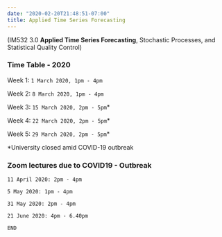 ```yaml
---
date: "2020-02-20T21:48:51-07:00"
title: Applied Time Series Forecasting 
---
```


(IM532 3.0 **Applied Time Series Forecasting**, Stochastic Processes, and Statistical Quality Control)


### Time Table - 2020 

Week 1: `1 March 2020, 1pm - 4pm`

Week 2: `8 March 2020, 1pm - 4pm`

Week 3: `15 March 2020, 2pm - 5pm`*

Week 4: `22 March 2020, 2pm - 5pm`*

Week 5:  `29 March 2020, 2pm - 5pm`*

*University closed amid COVID-19 outbreak


### Zoom lectures due to COVID19 - Outbreak

`11 April 2020: 2pm - 4pm` 

`5 May 2020: 1pm - 4pm`

`31 May 2020: 2pm - 4pm`

`21 June 2020: 4pm - 6.40pm`

`END`